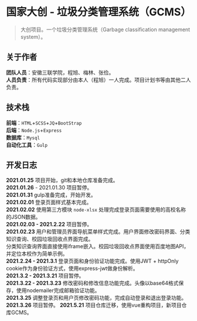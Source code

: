 # 国家大创 - 垃圾分类管理系统（GCMS）
> 大创项目。一个垃圾分类管理系统（Garbage classification management system）。
## 关于作者
**团队人员**：安徽三联学院，程旭、梅林、张俭。
<br/>
**人员负责**：所有代码实现部分由本人（程旭）一人完成。项目计划书等由其他二人负责。
## 技术栈
**前端**：`HTML`+`SCSS`+`JQ`+`BootStrap`
<br/>
**后端**：`Node.js`+`Express`
<br/>
**数据库**：`Mysql`
<br/>
**自动化工具**：`Gulp`
<br/>
## 开发日志
**2021.01.25** 项目开始，git和本地仓库准备完成。
<br/>
**2021.01.26** - 2021.01.30 项目暂停。
<br/>
**2021.01.31** gulp准备完成，开始开发。
<br/>
**2021.02.01** 登录页面样式基本完成。
<br/>
**2021.02.02** 使用第三方模块 `node-xlsx` 处理完成登录页面需要使用的高校名称的JSON数据。
<br/>
**2021.02.03 - 2021.2.22** 项目暂停。
<br/>
**2021.02.23** 用户和管理员界面导航菜单样式完成。用户界面修改密码界面、分类知识查询、校园垃圾回收点界面完成。
<br/>分类知识查询界面直接使用iframe嵌入。校园垃圾回收点界面使用百度地图API，并定位本校作为简单示例。
<br/>
**2021.2.24 - 2021.3.1** 登录页面和身份验证功能完成。使用JWT + httpOnly cookie作为身份验证方式，使用express-jwt做身份解析。
<br/>
**2021.3.2 - 2021.3.21** 项目暂停。
<br/>
**2021.3.22 - 2021.3.23** 修改密码和修改信息功能完成。头像以base64格式保存，使用nodemailer完成邮箱验证功能。
<br/>
**2021.3.25**  调整登录页和用户页修改密码功能，完成自动登录和退出登录功能。
<br>
**2021.3.26** 项目暂停。
**2021.5.21** 项目仓库迁移，使用vue重构项目，新项目仓库GCMS。 